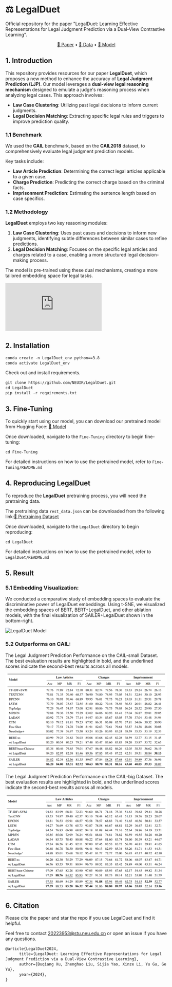 # ⚖️ LegalDuet  
Official repository for the paper "LegalDuet: Learning Effective Representations for Legal Judgment Prediction via a Dual-View Contrastive Learning".

<p align="center">
    <a href="https://arxiv.org/abs/xxxxxx">📜 Paper</a> •
    <a href="http://cail.cipsc.org.cn/task_summit.html?raceID=1&cail_tag=2018">📂 Data</a> •
    <a href="https://huggingface.co/Xubqpanda/LegalDuet">🤗 Model</a>
</p>

## 1. Introduction
This repository provides resources for our paper **LegalDuet**, which proposes a new method to enhance the accuracy of **Legal Judgment Prediction (LJP)**. Our model leverages a **dual-view legal reasoning mechanism** designed to emulate a judge's reasoning process when analyzing legal cases. This approach involves:
- **Law Case Clustering**: Utilizing past legal decisions to inform current judgments.
- **Legal Decision Matching**: Extracting specific legal rules and triggers to improve prediction quality.

### 1.1 Benchmark
We used the **CAIL** benchmark, based on the **CAIL2018** dataset, to comprehensively evaluate legal judgment prediction models. 

Key tasks include:
- **Law Article Prediction**: Determining the correct legal articles applicable to a given case.
- **Charge Prediction**: Predicting the correct charge based on the criminal facts.
- **Imprisonment Prediction**: Estimating the sentence length based on case specifics.

### 1.2 Methodology
**LegalDuet** employs two key reasoning modules:
1. **Law Case Clustering**: Uses past cases and decisions to inform new judgments, identifying subtle differences between similar cases to refine predictions.
2. **Legal Decision Matching**: Focuses on the specific legal articles and charges related to a case, enabling a more structured legal decision-making process.

The model is pre-trained using these dual mechanisms, creating a more tailored embedding space for legal tasks.

![LegalDuet Model](https://github.com/NEUIR/LegalDuet/blob/main/LegalDuet/data_and_config/draw/demo.pdf)

## 2. Installation

   ```
   conda create -n LegalDuet_env python==3.8
   conda activate LegalDuet_env
   ```

Check out and install requirements.
   ```
   git clone https://github.com/NEUIR/LegalDuet.git
   cd LegalDuet
   pip install -r requirements.txt
   ```

## 3. Fine-Tuning 

To quickly start using our model, you can download our pretrained model from Hugging Face:
<a href="https://huggingface.co/Xubqpanda/LegalDuet">🤗 Model</a>

Once downloaded, navigate to the `Fine-Tuning` directory to begin fine-tuning:
   ```
   cd Fine-Tuning
   ```
For detailed instructions on how to use the pretrained model, refer to `Fine-Tuning/README.md`

## 4. Reproducing LegalDuet

To reproduce the **LegalDuet** pretraining process, you will need the pretraining data.

The pretraining data `rest_data.json` can be downloaded from the following link:<a href="http://cail.cipsc.org.cn/task_summit.html?raceID=1&cail_tag=2018">📂 Pretraining Dataset</a>

Once downloaded, navigate to the `LegalDuet` directory to begin reproducing:
   ```
   cd LegalDuet
   ```
For detailed instructions on how to use the pretrained model, refer to `LegalDuet/README.md`

## 5. Result 

### 5.1 **Embedding Visualization**:

We conducted a comparative study of embedding spaces to evaluate the discriminative power of LegalDuet embeddings. Using t-SNE, we visualized the embedding spaces of BERT, BERT+LegalDuet, and other ablation models, with the final visualization of SAILER+LegalDuet shown in the bottom-right.

![LegalDuet Model](https://github.com/NEUIR/LegalDuet/blob/main/LegalDuet/data_and_config/draw/Embedding_Visualization/embedding_visualization_bert_ablation.png)

### 5.2 **Outperforms on CAIL**:

The Legal Judgment Prediction Performance on the CAIL-small Dataset. The best evaluation results are highlighted in bold, and the underlined scores indicate the second-best results across all models.

![LegalDuet Model](https://github.com/NEUIR/LegalDuet/blob/main/LegalDuet/data_and_config/draw/Cail_small_result.png)

The Legal Judgment Prediction Performance on the CAIL-big Dataset. The best evaluation results are highlighted in bold, and the underlined scores indicate the second-best results across all models.

![LegalDuet Model](https://github.com/NEUIR/LegalDuet/blob/main/LegalDuet/data_and_config/draw/Cail_big_result.png)

## 6. Citation

Please cite the paper and star the repo if you use LegalDuet and find it helpful.

Feel free to contact 20223953@stu.neu.edu.cn or open an issue if you have any questions.

```
@article{LegalDuet2024,
      title={LegalDuet: Learning Effective Representations for Legal Judgment Prediction via a Dual-View Contrastive Learning}, 
      author={Buqiang Xu, Zhenghao Liu, Sijia Yao, Xinze Li, Yu Gu, Ge Yu},
      year={2024},
}
```